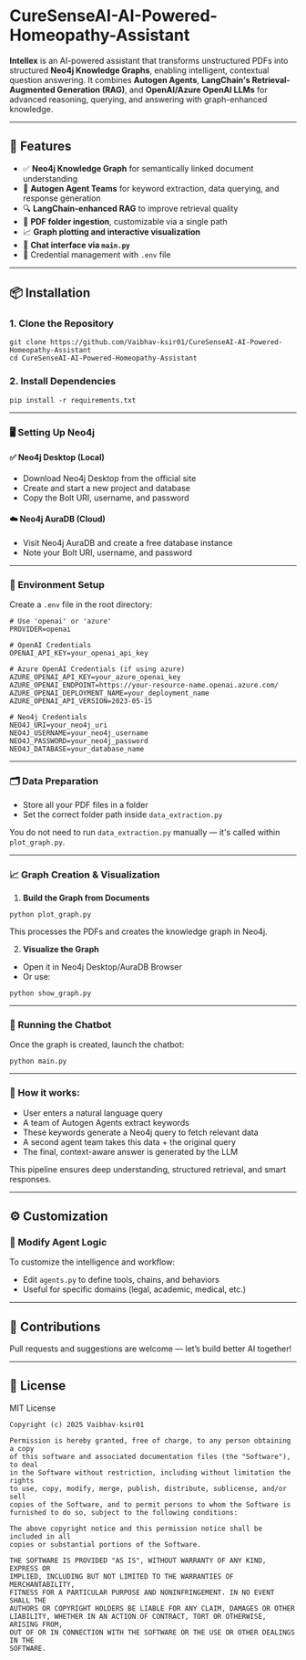 # CureSenseAI-AI-Powered-Homeopathy-Assistant

**Intellex** is an AI-powered assistant that transforms unstructured PDFs into structured **Neo4j Knowledge Graphs**, enabling intelligent, contextual question answering. It combines **Autogen Agents**, **LangChain's Retrieval-Augmented Generation (RAG)**, and **OpenAI/Azure OpenAI LLMs** for advanced reasoning, querying, and answering with graph-enhanced knowledge.

---

## 🚀 Features

- ✅ **Neo4j Knowledge Graph** for semantically linked document understanding  
- 🤖 **Autogen Agent Teams** for keyword extraction, data querying, and response generation  
- 🔍 **LangChain-enhanced RAG** to improve retrieval quality  
- 📂 **PDF folder ingestion**, customizable via a single path  
- 📈 **Graph plotting and interactive visualization**  
- 💬 **Chat interface via `main.py`**  
- 🔐 Credential management with `.env` file  

---

## 📦 Installation

### 1. Clone the Repository

```
git clone https://github.com/Vaibhav-ksir01/CureSenseAI-AI-Powered-Homeopathy-Assistant
cd CureSenseAI-AI-Powered-Homeopathy-Assistant
```

### 2. Install Dependencies

```
pip install -r requirements.txt
```

---

### 🖥️ Setting Up Neo4j

#### ✅ Neo4j Desktop (Local)

- Download Neo4j Desktop from the official site
- Create and start a new project and database
- Copy the Bolt URI, username, and password

#### ☁️ Neo4j AuraDB (Cloud)

- Visit Neo4j AuraDB and create a free database instance
- Note your Bolt URI, username, and password

---

### 🔐 Environment Setup

Create a `.env` file in the root directory:

```
# Use 'openai' or 'azure'
PROVIDER=openai

# OpenAI Credentials
OPENAI_API_KEY=your_openai_api_key

# Azure OpenAI Credentials (if using azure)
AZURE_OPENAI_API_KEY=your_azure_openai_key
AZURE_OPENAI_ENDPOINT=https://your-resource-name.openai.azure.com/
AZURE_OPENAI_DEPLOYMENT_NAME=your_deployment_name
AZURE_OPENAI_API_VERSION=2023-05-15

# Neo4j Credentials
NEO4J_URI=your_neo4j_uri
NEO4J_USERNAME=your_neo4j_username
NEO4J_PASSWORD=your_neo4j_password
NEO4J_DATABASE=your_database_name
```

---

### 🗂️ Data Preparation

- Store all your PDF files in a folder
- Set the correct folder path inside `data_extraction.py`

You do not need to run `data_extraction.py` manually — it's called within `plot_graph.py`.

---

### 📈 Graph Creation & Visualization

1. **Build the Graph from Documents**

```
python plot_graph.py
```

This processes the PDFs and creates the knowledge graph in Neo4j.

2. **Visualize the Graph**

- Open it in Neo4j Desktop/AuraDB Browser
- Or use:

```
python show_graph.py
```

---

### 💬 Running the Chatbot

Once the graph is created, launch the chatbot:

```
python main.py
```

---

### 🧠 How it works:

- User enters a natural language query
- A team of Autogen Agents extract keywords
- These keywords generate a Neo4j query to fetch relevant data
- A second agent team takes this data + the original query
- The final, context-aware answer is generated by the LLM

This pipeline ensures deep understanding, structured retrieval, and smart responses.

---

## ⚙️ Customization

### 🔧 Modify Agent Logic

To customize the intelligence and workflow:

- Edit `agents.py` to define tools, chains, and behaviors
- Useful for specific domains (legal, academic, medical, etc.)

---

## 🤝 Contributions

Pull requests and suggestions are welcome — let’s build better AI together!

---

## 📄 License

MIT License
```
Copyright (c) 2025 Vaibhav-ksir01

Permission is hereby granted, free of charge, to any person obtaining a copy
of this software and associated documentation files (the "Software"), to deal
in the Software without restriction, including without limitation the rights
to use, copy, modify, merge, publish, distribute, sublicense, and/or sell
copies of the Software, and to permit persons to whom the Software is
furnished to do so, subject to the following conditions:

The above copyright notice and this permission notice shall be included in all
copies or substantial portions of the Software.

THE SOFTWARE IS PROVIDED "AS IS", WITHOUT WARRANTY OF ANY KIND, EXPRESS OR
IMPLIED, INCLUDING BUT NOT LIMITED TO THE WARRANTIES OF MERCHANTABILITY,
FITNESS FOR A PARTICULAR PURPOSE AND NONINFRINGEMENT. IN NO EVENT SHALL THE
AUTHORS OR COPYRIGHT HOLDERS BE LIABLE FOR ANY CLAIM, DAMAGES OR OTHER
LIABILITY, WHETHER IN AN ACTION OF CONTRACT, TORT OR OTHERWISE, ARISING FROM,
OUT OF OR IN CONNECTION WITH THE SOFTWARE OR THE USE OR OTHER DEALINGS IN THE
SOFTWARE.
```
